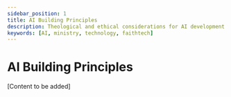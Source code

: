 ```yaml
---
sidebar_position: 1
title: AI Building Principles
description: Theological and ethical considerations for AI development
keywords: [AI, ministry, technology, faithtech]
---
```


# AI Building Principles

[Content to be added]
